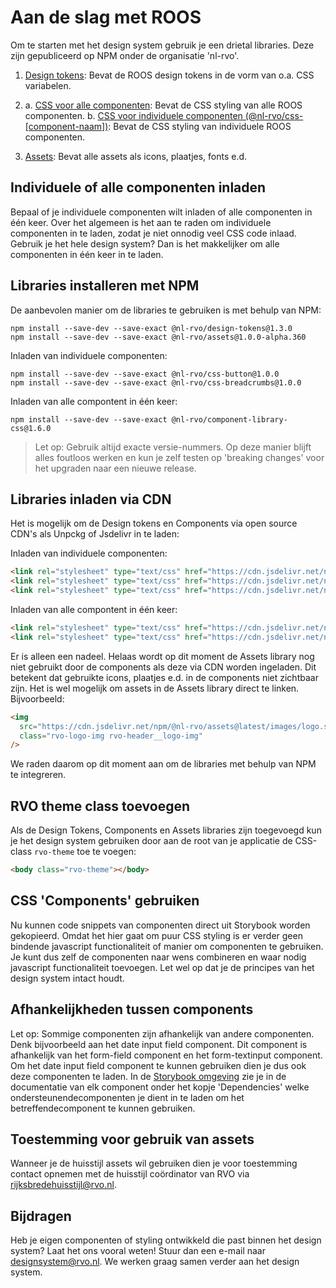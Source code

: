 # Aan de slag met ROOS

Om te starten met het design system gebruik je een drietal libraries.
Deze zijn gepubliceerd op NPM onder de organisatie 'nl-rvo'.

1. [Design tokens](https://www.npmjs.com/package/@nl-rvo/design-tokens):
   Bevat de ROOS design tokens in de vorm van o.a. CSS variabelen.

2. a. [CSS voor alle componenten](https://www.npmjs.com/package/@nl-rvo/component-library-css):
   Bevat de CSS styling van alle ROOS componenten.
   b. [CSS voor individuele componenten (@nl-rvo/css-[component-naam])](https://www.npmjs.com/package/@nl-rvo/css-[component-naam]):
   Bevat de CSS styling van individuele ROOS componenten.

3. [Assets](https://www.npmjs.com/package/@nl-rvo/assets):
   Bevat alle assets als icons, plaatjes, fonts e.d.

## Individuele of alle componenten inladen

Bepaal of je individuele componenten wilt inladen of alle componenten in één keer. Over het algemeen is het aan te raden om individuele componenten in te laden, zodat je niet onnodig veel CSS code inlaad. Gebruik je het hele design system? Dan is het makkelijker om alle componenten in één keer in te laden.

## Libraries installeren met NPM

De aanbevolen manier om de libraries te gebruiken is met behulp van NPM:

```shell
npm install --save-dev --save-exact @nl-rvo/design-tokens@1.3.0
npm install --save-dev --save-exact @nl-rvo/assets@1.0.0-alpha.360
```

Inladen van individuele componenten:

```shell
npm install --save-dev --save-exact @nl-rvo/css-button@1.0.0
npm install --save-dev --save-exact @nl-rvo/css-breadcrumbs@1.0.0
```

Inladen van alle compontent in één keer:

```shell
npm install --save-dev --save-exact @nl-rvo/component-library-css@1.6.0
```

> Let op: Gebruik altijd exacte versie-nummers. Op deze manier blijft alles foutloos werken en kun je zelf testen op 'breaking changes' voor het upgraden naar een nieuwe release.

## Libraries inladen via CDN

Het is mogelijk om de Design tokens en Components via open source CDN's als Unpckg of Jsdelivr in te laden:

Inladen van individuele componenten:

```html
<link rel="stylesheet" type="text/css" href="https://cdn.jsdelivr.net/npm/@nl-rvo/design-tokens@1.4.3" />
<link rel="stylesheet" type="text/css" href="https://cdn.jsdelivr.net/npm/@nl-rvo/css-button@1.0.0" />
<link rel="stylesheet" type="text/css" href="https://cdn.jsdelivr.net/npm/@nl-rvo/css-breadcrumbs@1.0.0" />
```

Inladen van alle compontent in één keer:

```html
<link rel="stylesheet" type="text/css" href="https://cdn.jsdelivr.net/npm/@nl-rvo/design-tokens@1.4.3" />
<link rel="stylesheet" type="text/css" href="https://cdn.jsdelivr.net/npm/@nl-rvo/component-library-css@1.6.0" />
```

Er is alleen een nadeel. Helaas wordt op dit moment de Assets library nog niet gebruikt door de components als deze via CDN worden ingeladen. Dit betekent dat gebruikte icons, plaatjes e.d. in de components niet zichtbaar zijn.
Het is wel mogelijk om assets in de Assets library direct te linken. Bijvoorbeeld:

```html
<img
  src="https://cdn.jsdelivr.net/npm/@nl-rvo/assets@latest/images/logo.svg"
  class="rvo-logo-img rvo-header__logo-img"
/>
```

We raden daarom op dit moment aan om de libraries met behulp van NPM te integreren.

## RVO theme class toevoegen

Als de Design Tokens, Components en Assets libraries zijn toegevoegd kun je het design system gebruiken door aan de root van je applicatie de CSS-class `rvo-theme` toe te voegen:

```html
<body class="rvo-theme"></body>
```

## CSS 'Components' gebruiken

Nu kunnen code snippets van componenten direct uit Storybook worden gekopieerd. Omdat het hier gaat om puur CSS styling is er verder geen bindende javascript functionaliteit of manier om componenten te gebruiken. Je kunt dus zelf de componenten naar wens combineren en waar nodig javascript functionaliteit toevoegen. Let wel op dat je de principes van het design system intact houdt.

## Afhankelijkheden tussen components

Let op: Sommige componenten zijn afhankelijk van andere componenten. Denk bijvoorbeeld aan het date input field component. Dit component is afhankelijk van het form-field component en het form-textinput component. Om het date input field component te kunnen gebruiken dien je dus ook deze componenten te laden. In de [Storybook omgeving](https://nl-design-system.github.io/rvo/) zie je in de documentatie van elk component onder het kopje 'Dependencies' welke ondersteunendecomponenten je dient in te laden om het betreffendecomponent te kunnen gebruiken.

## Toestemming voor gebruik van assets

Wanneer je de huisstijl assets wil gebruiken dien je voor toestemming contact opnemen met de huisstijl coördinator van RVO via [rijksbredehuisstijl@rvo.nl](mailto:rijksbredehuisstijl@rvo.nl).

## Bijdragen

Heb je eigen componenten of styling ontwikkeld die past binnen het design system? Laat het ons vooral weten!
Stuur dan een e-mail naar [designsystem@rvo.nl](mailto:designsystem@rvo.nl).
We werken graag samen verder aan het design system.
